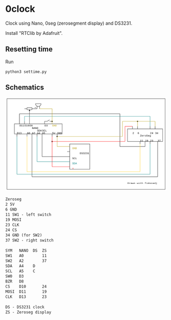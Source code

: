 # 0clock

Clock using Nano, 0seg (zerosegment display) and DS3231.

Install "RTClib by Adafruit".


## Resetting time

Run
```
python3 settime.py
```

## Schematics

<img src="0clock-3/schematics-3.svg" width="600">

```
Zeroseg
2 5V
6 GND
11 SW1 - left switch
19 MOSI
23 CLK
24 CS
34 GND (for SW2)
37 SW2 - right switch

SYM   NANO  DS  ZS
SW1   A0        11
SW2   A2        37
SDA   A4    D
SCL   A5    C
SW0   D3 
BZR   D8 
CS    D10       24
MOSI  D11       19
CLK   D13       23

DS - DS3231 clock
ZS - Zeroseg display
```
